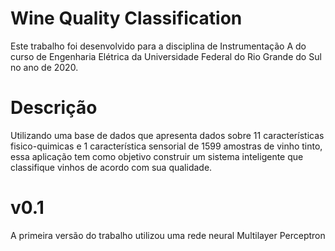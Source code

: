 # Wine Quality Classification
Este trabalho foi desenvolvido para a disciplina de Instrumentação A do curso de Engenharia Elétrica da Universidade Federal do Rio Grande do Sul no ano de 2020. 


# Descrição
Utilizando uma base de dados que apresenta dados sobre 11 características fisico-quimicas e 1 característica sensorial de 1599 amostras de vinho tinto, essa aplicação tem 
como objetivo construir um sistema inteligente que classifique vinhos de acordo com sua qualidade. 

# v0.1
A primeira versão do trabalho utilizou uma rede neural Multilayer Perceptron
